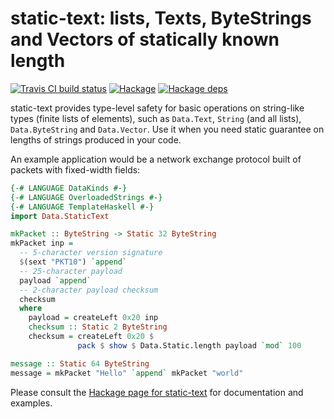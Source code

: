 # static-text: lists, Texts, ByteStrings and Vectors of statically known length

[![Travis CI build status](https://travis-ci.org/dzhus/static-text.svg)](https://travis-ci.org/dzhus/static-text)
[![Hackage](https://img.shields.io/hackage/v/static-text.svg)](https://hackage.haskell.org/package/static-text)
[![Hackage deps](https://img.shields.io/hackage-deps/v/static-text.svg)](http://packdeps.haskellers.com/feed?needle=static-text)

static-text provides type-level safety for basic operations on
string-like types (finite lists of elements), such as `Data.Text`,
`String` (and all lists), `Data.ByteString` and `Data.Vector`. Use it
when you need static guarantee on lengths of strings produced in your
code.

An example application would be a network exchange protocol built of
packets with fixed-width fields:

```haskell
{-# LANGUAGE DataKinds #-}
{-# LANGUAGE OverloadedStrings #-}
{-# LANGUAGE TemplateHaskell #-}
import Data.StaticText

mkPacket :: ByteString -> Static 32 ByteString
mkPacket inp =
  -- 5-character version signature
  $(sext "PKT10") `append`
  -- 25-character payload
  payload `append`
  -- 2-character payload checksum
  checksum
  where
    payload = createLeft 0x20 inp
    checksum :: Static 2 ByteString
    checksum = createLeft 0x20 $
               pack $ show $ Data.Static.length payload `mod` 100

message :: Static 64 ByteString
message = mkPacket "Hello" `append` mkPacket "world"
```

Please consult the [Hackage page for static-text][hackage-doc] for
documentation and examples.

[hackage-doc]: http://hackage.haskell.org/package/static-text/docs/Data-StaticText.html
